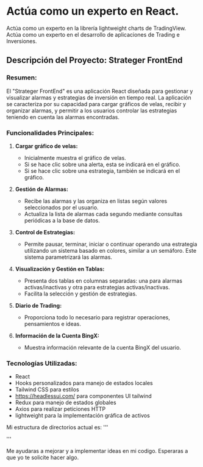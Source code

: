 # Actúa como un experto en React.
Actúa como un experto en la librería lightweight charts de TradingView.
Actúa como un experto en el desarrollo de aplicaciones de Trading e Inversiones.

## Descripción del Proyecto: Strateger FrontEnd

### Resumen:
El "Strateger FrontEnd" es una aplicación React diseñada para gestionar y visualizar alarmas y estrategias de inversión en tiempo real. La aplicación se caracteriza por su capacidad para cargar gráficos de velas, recibir y organizar alarmas, y permitir a los usuarios controlar las estrategias teniendo en cuenta las alarmas encontradas.

### Funcionalidades Principales:

1. **Cargar gráfico de velas:**
   - Inicialmente muestra el gráfico de velas.
   - Si se hace clic sobre una alerta, esta se indicará en el gráfico.
   - Si se hace clic sobre una estrategia, también se indicará en el gráfico.

2. **Gestión de Alarmas:**
   - Recibe las alarmas y las organiza en listas según valores seleccionados por el usuario.
   - Actualiza la lista de alarmas cada segundo mediante consultas periódicas a la base de datos.

3. **Control de Estrategias:**
   - Permite pausar, terminar, iniciar o continuar operando una estrategia utilizando un sistema basado en colores, similar a un semáforo. Este sistema parametrizará las alarmas.

4. **Visualización y Gestión en Tablas:**
   - Presenta dos tablas en columnas separadas: una para alarmas activas/inactivas y otra para estrategias activas/inactivas.
   - Facilita la selección y gestión de estrategias.

5. **Diario de Trading:**
   - Proporciona todo lo necesario para registrar operaciones, pensamientos e ideas.

6. **Información de la Cuenta BingX:**
   - Muestra información relevante de la cuenta BingX del usuario.

### Tecnologías Utilizadas:
- React
- Hooks personalizados para manejo de estados locales
- Tailwind CSS para estilos
- https://headlessui.com/ para componentes UI tailwind
- Redux para manejo de estados globales
- Axios para realizar peticiones HTTP
- lightweight para la implementación gráfica de activos


Mi estructura de directorios actual es:
'''


'''

Me ayudaras a mejorar y a implementar ideas en mi codigo.
Esperaras a que yo te solicite hacer algo.




